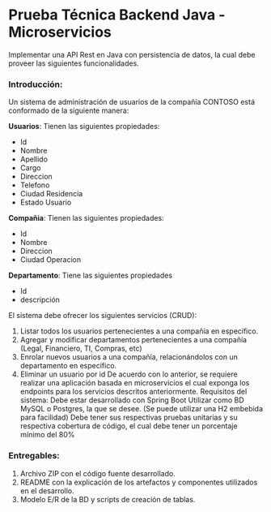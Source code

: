 # Prueba Técnica Backend Java - Microservicios

Implementar una API Rest en Java con persistencia de datos, la cual debe proveer las
siguientes funcionalidades.

### Introducción:

Un sistema de administración de usuarios de la compañía CONTOSO está conformado de la
siguiente manera:

**Usuarios**: Tienen las siguientes propiedades:

* Id
* Nombre
* Apellido
* Cargo
* Direccion
* Telefono
* Ciudad Residencia
* Estado Usuario


**Compañia**: Tienen las siguientes propiedades:

* Id
* Nombre
* Direccion
* Ciudad Operacion

**Departamento**: Tiene las siguientes propiedades
* Id
* descripción


El sistema debe ofrecer los siguientes servicios (CRUD):

1. Listar todos los usuarios pertenecientes a una compañía en específico.
2. Agregar y modificar departamentos pertenecientes a una compañía (Legal, Financiero,
   TI, Compras, etc)
3. Enrolar nuevos usuarios a una compañía, relacionándolos con un departamento en especifico.
4. Eliminar un usuario por id
   De acuerdo con lo anterior, se requiere realizar una aplicación basada en microservicios
   el cual exponga los endpoints para los servicios descritos anteriormente.
   Requisitos del sistema:
   Debe estar desarrollado con Spring Boot
   Utilizar como BD MySQL o Postgres, la que se desee. (Se puede utilizar una H2
   embebida para facilidad)
   Debe tener sus respectivas pruebas unitarias y su respectiva cobertura de código, el
   cual debe tener un porcentaje mínimo del 80%


### Entregables:

1. Archivo ZIP con el código fuente desarrollado.
2. README con la explicación de los artefactos y componentes utilizados en el
   desarrollo.
3. Modelo E/R de la BD y scripts de creación de tablas.